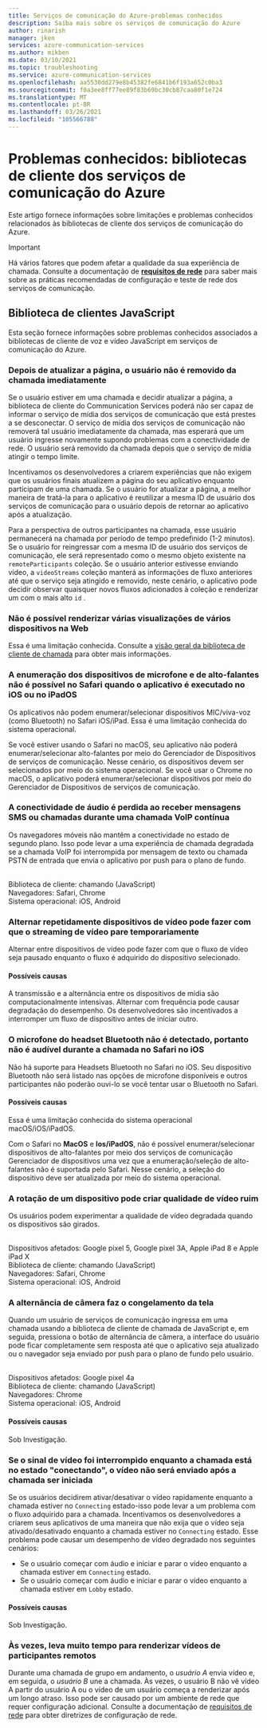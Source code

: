 ```yaml
---
title: Serviços de comunicação do Azure-problemas conhecidos
description: Saiba mais sobre os serviços de comunicação do Azure
author: rinarish
manager: jken
services: azure-communication-services
ms.author: mikben
ms.date: 03/10/2021
ms.topic: troubleshooting
ms.service: azure-communication-services
ms.openlocfilehash: aa5530dd279e8b45382fe6841b6f193a652c0ba3
ms.sourcegitcommit: f0a3ee8ff77ee89f83b69bc30cb87caa80f1e724
ms.translationtype: MT
ms.contentlocale: pt-BR
ms.lasthandoff: 03/26/2021
ms.locfileid: "105566788"
---
```

# <a name="known-issues-azure-communication-services-client-libraries"></a>Problemas conhecidos: bibliotecas de cliente dos serviços de comunicação do Azure
Este artigo fornece informações sobre limitações e problemas conhecidos relacionados às bibliotecas de cliente dos serviços de comunicação do Azure.

> [!IMPORTANT]
> Há vários fatores que podem afetar a qualidade da sua experiência de chamada. Consulte a documentação de **[requisitos de rede](https://docs.microsoft.com/azure/communication-services/concepts/voice-video-calling/network-requirements)** para saber mais sobre as práticas recomendadas de configuração e teste de rede dos serviços de comunicação.


## <a name="javascript-client-library"></a>Biblioteca de clientes JavaScript

Esta seção fornece informações sobre problemas conhecidos associados a bibliotecas de cliente de voz e vídeo JavaScript em serviços de comunicação do Azure.

### <a name="after-refreshing-the-page-user-is-not-removed-from-the-call-immediately"></a>Depois de atualizar a página, o usuário não é removido da chamada imediatamente 
Se o usuário estiver em uma chamada e decidir atualizar a página, a biblioteca de cliente do Communication Services poderá não ser capaz de informar o serviço de mídia dos serviços de comunicação que está prestes a se desconectar. O serviço de mídia dos serviços de comunicação não removerá tal usuário imediatamente da chamada, mas esperará que um usuário ingresse novamente supondo problemas com a conectividade de rede. O usuário será removido da chamada depois que o serviço de mídia atingir o tempo limite.

Incentivamos os desenvolvedores a criarem experiências que não exigem que os usuários finais atualizem a página do seu aplicativo enquanto participam de uma chamada. Se o usuário for atualizar a página, a melhor maneira de tratá-la para o aplicativo é reutilizar a mesma ID de usuário dos serviços de comunicação para o usuário depois de retornar ao aplicativo após a atualização.

Para a perspectiva de outros participantes na chamada, esse usuário permanecerá na chamada por período de tempo predefinido (1-2 minutos). Se o usuário for reingressar com a mesma ID de usuário dos serviços de comunicação, ele será representado como o mesmo objeto existente na `remoteParticipants` coleção.
Se o usuário anterior estivesse enviando vídeo, a `videoStreams` coleção manterá as informações de fluxo anteriores até que o serviço seja atingido e removido, neste cenário, o aplicativo pode decidir observar quaisquer novos fluxos adicionados à coleção e renderizar um com o mais alto `id` . 


### <a name="its-not-possible-to-render-multiple-previews-from-multiple-devices-on-web"></a>Não é possível renderizar várias visualizações de vários dispositivos na Web
Essa é uma limitação conhecida. Consulte a [visão geral da biblioteca de cliente de chamada](https://docs.microsoft.com/azure/communication-services/concepts/voice-video-calling/calling-sdk-features) para obter mais informações.

### <a name="enumeration-of-the-microphone-and-speaker-devices-is-not-possible-in-safari-when-the-application-runs-on-ios-or-ipados"></a>A enumeração dos dispositivos de microfone e de alto-falantes não é possível no Safari quando o aplicativo é executado no iOS ou no iPadOS 
Os aplicativos não podem enumerar/selecionar dispositivos MIC/viva-voz (como Bluetooth) no Safari iOS/iPad. Essa é uma limitação conhecida do sistema operacional.

Se você estiver usando o Safari no macOS, seu aplicativo não poderá enumerar/selecionar alto-falantes por meio do Gerenciador de Dispositivos de serviços de comunicação. Nesse cenário, os dispositivos devem ser selecionados por meio do sistema operacional. Se você usar o Chrome no macOS, o aplicativo poderá enumerar/selecionar dispositivos por meio do Gerenciador de Dispositivos de serviços de comunicação.

### <a name="audio-connectivity-is-lost-when-receiving-sms-messages-or-calls-during-an-ongoing-voip-call"></a>A conectividade de áudio é perdida ao receber mensagens SMS ou chamadas durante uma chamada VoIP contínua
Os navegadores móveis não mantêm a conectividade no estado de segundo plano. Isso pode levar a uma experiência de chamada degradada se a chamada VoIP foi interrompida por mensagem de texto ou chamada PSTN de entrada que envia o aplicativo por push para o plano de fundo.

<br/>Biblioteca de cliente: chamando (JavaScript)
<br/>Navegadores: Safari, Chrome
<br/>Sistema operacional: iOS, Android

### <a name="repeatedly-switching-video-devices-may-cause-video-streaming-to-temporarily-stop"></a>Alternar repetidamente dispositivos de vídeo pode fazer com que o streaming de vídeo pare temporariamente

Alternar entre dispositivos de vídeo pode fazer com que o fluxo de vídeo seja pausado enquanto o fluxo é adquirido do dispositivo selecionado.

#### <a name="possible-causes"></a>Possíveis causas
A transmissão e a alternância entre os dispositivos de mídia são computacionalmente intensivas. Alternar com frequência pode causar degradação do desempenho. Os desenvolvedores são incentivados a interromper um fluxo de dispositivo antes de iniciar outro.

### <a name="bluetooth-headset-microphone-is-not-detected-therefore-is-not-audible-during-the-call-on-safari-on-ios"></a>O microfone do headset Bluetooth não é detectado, portanto não é audível durante a chamada no Safari no iOS
Não há suporte para Headsets Bluetooth no Safari no iOS. Seu dispositivo Bluetooth não será listado nas opções de microfone disponíveis e outros participantes não poderão ouvi-lo se você tentar usar o Bluetooth no Safari.

#### <a name="possible-causes"></a>Possíveis causas
Essa é uma limitação conhecida do sistema operacional macOS/iOS/iPadOS. 

Com o Safari no **MacOS** e **Ios/iPadOS**, não é possível enumerar/selecionar dispositivos de alto-falantes por meio dos serviços de comunicação Gerenciador de dispositivos uma vez que a enumeração/seleção de alto-falantes não é suportada pelo Safari. Nesse cenário, a seleção do dispositivo deve ser atualizada por meio do sistema operacional.

### <a name="rotation-of-a-device-can-create-poor-video-quality"></a>A rotação de um dispositivo pode criar qualidade de vídeo ruim
Os usuários podem experimentar a qualidade de vídeo degradada quando os dispositivos são girados.

<br/>Dispositivos afetados: Google pixel 5, Google pixel 3A, Apple iPad 8 e Apple iPad X
<br/>Biblioteca de cliente: chamando (JavaScript)
<br/>Navegadores: Safari, Chrome
<br/>Sistema operacional: iOS, Android


### <a name="camera-switching-makes-the-screen-freeze"></a>A alternância de câmera faz o congelamento da tela 
Quando um usuário de serviços de comunicação ingressa em uma chamada usando a biblioteca de cliente de chamada de JavaScript e, em seguida, pressiona o botão de alternância de câmera, a interface do usuário pode ficar completamente sem resposta até que o aplicativo seja atualizado ou o navegador seja enviado por push para o plano de fundo pelo usuário.

<br/>Dispositivos afetados: Google pixel 4a
<br/>Biblioteca de cliente: chamando (JavaScript)
<br/>Navegadores: Chrome
<br/>Sistema operacional: iOS, Android


#### <a name="possible-causes"></a>Possíveis causas
Sob Investigação.

### <a name="if-the-video-signal-was-stopped-while-the-call-is-in-connecting-state-the-video-will-not-be-sent-after-the-call-started"></a>Se o sinal de vídeo foi interrompido enquanto a chamada está no estado "conectando", o vídeo não será enviado após a chamada ser iniciada 
Se os usuários decidirem ativar/desativar o vídeo rapidamente enquanto a chamada estiver no `Connecting` estado-isso pode levar a um problema com o fluxo adquirido para a chamada. Incentivamos os desenvolvedores a criarem seus aplicativos de uma maneira que não exija que o vídeo seja ativado/desativado enquanto a chamada estiver no `Connecting` estado. Esse problema pode causar um desempenho de vídeo degradado nos seguintes cenários:

 - Se o usuário começar com áudio e iniciar e parar o vídeo enquanto a chamada estiver em `Connecting` estado.
 - Se o usuário começar com áudio e iniciar e parar o vídeo enquanto a chamada estiver em `Lobby` estado.


#### <a name="possible-causes"></a>Possíveis causas
Sob Investigação.

###  <a name="sometimes-it-takes-a-long-time-to-render-remote-participant-videos"></a>Às vezes, leva muito tempo para renderizar vídeos de participantes remotos
Durante uma chamada de grupo em andamento, o _usuário A_ envia vídeo e, em seguida, o _usuário B_ une a chamada. Às vezes, o usuário B não vê vídeo A partir do usuário A ou o vídeo de um usuário começa a renderizar após um longo atraso. Isso pode ser causado por um ambiente de rede que requer configuração adicional. Consulte a documentação de [requisitos de rede](https://docs.microsoft.com/azure/communication-services/concepts/voice-video-calling/network-requirements) para obter diretrizes de configuração de rede.
